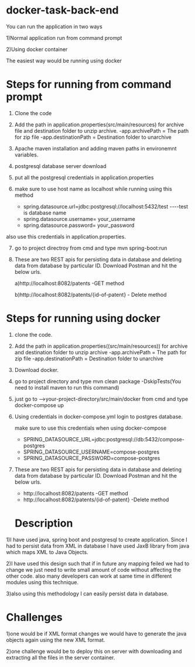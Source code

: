 # docker-task-back-end

You can run the application in two ways

1)Normal application run from command prompt

2)Using docker container

The easiest way would be running using docker

# Steps for running from command prompt


1) Clone the code

2) Add the path in application.properties(src/main/resources) for archive file and destination folder to unzip archive.
            -app.archivePath = The path for zip file
            -app.destinationPath = Destination folder to unarchive

3) Apache maven installation and adding maven paths in environemnt variables. 

4) postgresql database server download

5) put all the postgresql credentials in application.properties

6) make sure to use host name as localhost while running using this method
      - spring.datasource.url=jdbc:postgresql://localhost:5432/test   ----test is database name
      - spring.datasource.username= your_username
      - spring.datasource.password= your_password
  
also use this credentials in application.properties.

7) go to project directroy from cmd and type mvn spring-boot:run

8) These are two REST apis for persisting data in database and deleting data from database by particular ID. Download Postman and hit the below urls.
    
    a)http://localhost:8082/patents -GET method
    
    b)http://localhost:8082/patents/{id-of-patent} - Delete method
    



  # Steps for running using docker

1) clone the code.

2) Add the path in application.properties((src/main/resources)) for archive and destination folder to unzip archive 
     -app.archivePath = The path for zip file
     -app.destinationPath = Destination folder to unarchive

3) Download docker.

4)  go to project directory and type mvn clean package -DskipTests(You need to install maven to run this command)

4) just go to -->your-project-directory/src/main/docker from cmd and type docker-compose up

5) Using credentials in docker-compose.yml login to postgres database.

      make sure to use this credentials when using docker-compose 
      - SPRING_DATASOURCE_URL=jdbc:postgresql://db:5432/compose-postgres
      - SPRING_DATASOURCE_USERNAME=compose-postgres
      - SPRING_DATASOURCE_PASSWORD=compose-postgres
      

6) These are two REST apis for persisting data in database and deleting data from database by particular ID. Download Postman  and hit the below urls.
    - http://localhost:8082/patents -GET method
    -  http://localhost:8082/patents/{id-of-patent} -Delete method
    
    
    # Description
    
 1)I have used java, spring boot and postgresql to create application. Since I had to persist data from XML in database I have used JaxB library from java which maps XML to Java Objects.
   
 2)I have used this design such that if in future any mapping feiled we had to change we just need to write small amount of code without affecting the other code. also many developers can work at same time in different modules using this technique.
   
3)also using this methodology I can easily persist data in database.
   
   
   
   # Challenges
   1)one would be if XML format changes we would have to generate the java objects again using the new XML format.

   2)one challenge would be to deploy this on server with downloading and extracting all the files in the server container.
    
    
    
    
